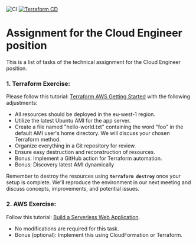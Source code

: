 ![CI](https://github.com/marek130/ver_assignment_cloud_engineer/actions/workflows/terraform_ci.yaml/badge.svg)
[![Terraform CD](https://github.com/marek130/ver_assignment_cloud_engineer/actions/workflows/terraform_cd.yaml/badge.svg?branch=main)](https://github.com/marek130/ver_assignment_cloud_engineer/actions/workflows/terraform_cd.yaml)

# Assignment for the Cloud Engineer position

This is a list of tasks of the technical assignment for the Cloud Engineer position.  

### 1. Terraform Exercise:

Please follow this tutorial: [Terraform AWS Getting Started](https://developer.hashicorp.com/terraform/tutorials/aws-get-started) with the following adjustments:  

-   All resources should be deployed in the eu-west-1 region.
-   Utilize the latest Ubuntu AMI for the app server.
-   Create a file named "hello-world.txt" containing the word "foo" in the default AMI user's home directory. We will discuss your chosen Terraform method.
-   Organize everything in a Git repository for review.
-   Ensure easy destruction and reconstruction of resources.
-   Bonus: Implement a GitHub action for Terraform automation.
-   Bonus: Discovery latest AMI dynamically

Remember to destroy the resources using **`terraform destroy`** once your setup is complete. We'll reproduce the environment in our next meeting and discuss concepts, improvements, and potential issues.

  

### 2. AWS Exercise:

Follow this tutorial: [Build a Serverless Web Application](https://aws.amazon.com/getting-started/hands-on/build-web-app-s3-lambda-api-gateway-dynamodb/).  

-   No modifications are required for this task.
-   Bonus (optional): Implement this using CloudFormation or Terraform.
